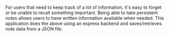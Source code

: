 For users that need to keep track of a lot of information, it's easy to forget or be unable to recall something important. Being able to take persistent notes allows users to have written information available when needed. This  application does the above using an express backend and saves/retrieves note data from a JSON file.
